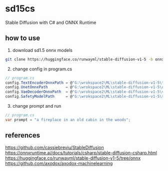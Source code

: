 # sd15cs
Stable Diffusion with C# and ONNX Runtime

## how to use

1. download sd1.5 onnx models

```bash
git clone https://huggingface.co/runwayml/stable-diffusion-v1-5 -b onnx
```

2. change config in program.cs

```csharp
// program.cs
config.TextEncoderOnnxPath = @"G:\wrokspace2\ML\stable-diffusion-v1-5\text_encoder\model.onnx";
config.UnetOnnxPath        = @"G:\wrokspace2\ML\stable-diffusion-v1-5\unet\model.onnx";
config.VaeDecoderOnnxPath  = @"G:\wrokspace2\ML\stable-diffusion-v1-5\vae_decoder\model.onnx";
config.SafetyModelPath     = @"G:\wrokspace2\ML\stable-diffusion-v1-5\safety_checker\model.onnx";
```

3. change prompt and run

```csharp
// program.cs
var prompt = "a fireplace in an old cabin in the woods";
```

## references
https://github.com/cassiebreviu/StableDiffusion
https://onnxruntime.ai/docs/tutorials/csharp/stable-diffusion-csharp.html
https://huggingface.co/runwayml/stable-diffusion-v1-5/tree/onnx
https://github.com/axodox/axodox-machinelearning
